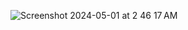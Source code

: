 ![Screenshot 2024-05-01 at 2 46 17 AM](https://github.com/terry2262001/UsingFrameWorkRemote/assets/117311512/674a5fbb-c772-40d2-a10c-063a4b8735c9)
